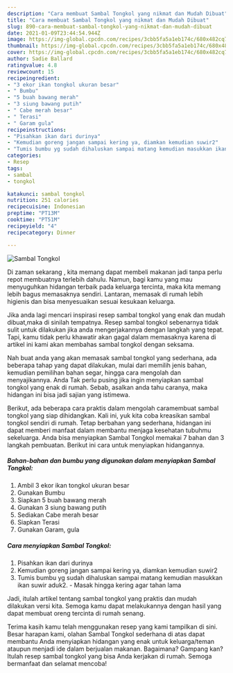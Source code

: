```yaml
---
description: "Cara membuat Sambal Tongkol yang nikmat dan Mudah Dibuat"
title: "Cara membuat Sambal Tongkol yang nikmat dan Mudah Dibuat"
slug: 890-cara-membuat-sambal-tongkol-yang-nikmat-dan-mudah-dibuat
date: 2021-01-09T23:44:54.944Z
image: https://img-global.cpcdn.com/recipes/3cbb5fa5a1eb174c/680x482cq70/sambal-tongkol-foto-resep-utama.jpg
thumbnail: https://img-global.cpcdn.com/recipes/3cbb5fa5a1eb174c/680x482cq70/sambal-tongkol-foto-resep-utama.jpg
cover: https://img-global.cpcdn.com/recipes/3cbb5fa5a1eb174c/680x482cq70/sambal-tongkol-foto-resep-utama.jpg
author: Sadie Ballard
ratingvalue: 4.8
reviewcount: 15
recipeingredient:
- "3 ekor ikan tongkol ukuran besar"
- " Bumbu"
- "5 buah bawang merah"
- "3 siung bawang putih"
- " Cabe merah besar"
- " Terasi"
- " Garam gula"
recipeinstructions:
- "Pisahkan ikan dari durinya"
- "Kemudian goreng jangan sampai kering ya, diamkan kemudian suwir2"
- "Tumis bumbu yg sudah dihaluskan sampai matang kemudian masukkan ikan suwir aduk2. Masak hingga kering agar tahan lama"
categories:
- Resep
tags:
- sambal
- tongkol

katakunci: sambal tongkol 
nutrition: 251 calories
recipecuisine: Indonesian
preptime: "PT13M"
cooktime: "PT51M"
recipeyield: "4"
recipecategory: Dinner

---
```



![Sambal Tongkol](https://img-global.cpcdn.com/recipes/3cbb5fa5a1eb174c/680x482cq70/sambal-tongkol-foto-resep-utama.jpg)

Di zaman  sekarang , kita memang dapat membeli makanan jadi tanpa perlu repot membuatnya terlebih dahulu. Namun, bagi kamu yang mau menyuguhkan hidangan terbaik pada keluarga tercinta, maka kita memang lebih bagus memasaknya sendiri. Lantaran, memasak di rumah lebih higienis dan bisa menyesuaikan sesuai kesukaan keluarga.

Jika anda lagi mencari inspirasi resep sambal tongkol yang enak dan mudah dibuat,maka di sinilah tempatnya. Resep sambal tongkol  sebenarnya tidak sulit untuk dilakukan jika anda mengerjakannya dengan langkah yang tepat. Tapi, kamu tidak perlu khawatir akan gagal dalam memasaknya 
karena di artikel ini kami akan membahas sambal tongkol dengan seksama.  



Nah buat anda yang akan memasak sambal tongkol yang sederhana, ada beberapa tahap yang dapat dilakukan, mulai dari memilih jenis bahan, kemudian pemilihan bahan segar, hingga cara mengolah dan menyajikannya. Anda Tak perlu pusing jika ingin menyiapkan sambal tongkol yang enak di rumah. Sebab, asalkan anda  tahu caranya, maka hidangan ini bisa jadi sajian yang istimewa.

Berikut, ada beberapa cara praktis  dalam mengolah caramembuat sambal tongkol yang siap dihidangkan. Kali ini, yuk kita coba kreasikan sambal tongkol sendiri di rumah. Tetap berbahan yang sederhana, hidangan ini dapat memberi manfaat dalam membantu menjaga kesehatan tubuhmu sekeluarga. Anda bisa menyiapkan Sambal Tongkol memakai 7 bahan dan 3 langkah pembuatan. Berikut ini cara untuk menyiapkan hidangannya.

<!--inarticleads1-->

##### Bahan-bahan dan bumbu yang digunakan dalam menyiapkan Sambal Tongkol:

1. Ambil 3 ekor ikan tongkol ukuran besar
1. Gunakan  Bumbu
1. Siapkan 5 buah bawang merah
1. Gunakan 3 siung bawang putih
1. Sediakan  Cabe merah besar
1. Siapkan  Terasi
1. Gunakan  Garam, gula




<!--inarticleads2-->

##### Cara menyiapkan Sambal Tongkol:

1. Pisahkan ikan dari durinya
1. Kemudian goreng jangan sampai kering ya, diamkan kemudian suwir2
1. Tumis bumbu yg sudah dihaluskan sampai matang kemudian masukkan ikan suwir aduk2. - Masak hingga kering agar tahan lama




Jadi, itulah artikel tentang  sambal tongkol  yang praktis dan mudah dilakukan versi kita. Semoga kamu dapat melakukannya dengan hasil yang dapat membuat oreng tercinta di rumah senang. 

Terima kasih kamu telah menggunakan resep yang kami tampilkan di sini. Besar harapan kami, olahan  Sambal Tongkol sederhana di atas dapat membantu Anda menyiapkan hidangan yang enak untuk keluarga/teman ataupun menjadi ide dalam berjualan makanan. Bagaimana? Gampang kan? Itulah resep sambal tongkol yang bisa Anda kerjakan di rumah. Semoga bermanfaat dan selamat mencoba!

